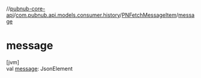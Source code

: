 //[pubnub-core-api](../../../index.md)/[com.pubnub.api.models.consumer.history](../index.md)/[PNFetchMessageItem](index.md)/[message](message.md)

# message

[jvm]\
val [message](message.md): JsonElement
